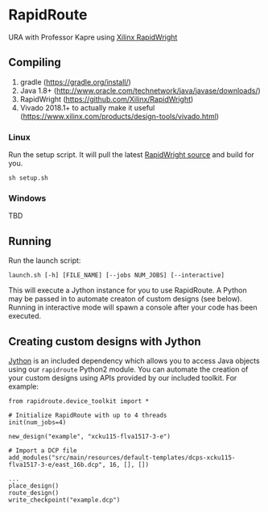# RapidRoute

URA with Professor Kapre using [Xilinx RapidWright](http://www.rapidwright.io)

## Compiling
1. gradle (https://gradle.org/install/)
2. Java 1.8+ (http://www.oracle.com/technetwork/java/javase/downloads/)
3. RapidWright (https://github.com/Xilinx/RapidWright)
4. Vivado 2018.1+ to actually make it useful (https://www.xilinx.com/products/design-tools/vivado.html)


### Linux
Run the setup script. It will pull the latest [RapidWright source](https://github.com/Xilinx/RapidWright) and build for you.
```
sh setup.sh
```
### Windows
TBD

## Running
Run the launch script:
```
launch.sh [-h] [FILE_NAME] [--jobs NUM_JOBS] [--interactive]
```
This will execute a Jython instance for you to use RapidRoute. A Python may be passed in to automate creaton of custom designs (see below). Running in interactive mode will spawn a console after your code has been executed.

## Creating custom designs with Jython
[Jython](http://www.jython.org) is an included dependency which allows you to access Java objects using our `rapidroute` Python2 module. You can automate the creation of your custom designs using APIs provided by our included toolkit. For example:
```
from rapidroute.device_toolkit import *

# Initialize RapidRoute with up to 4 threads
init(num_jobs=4)

new_design("example", "xcku115-flva1517-3-e")

# Import a DCP file
add_modules("src/main/resources/default-templates/dcps-xcku115-flva1517-3-e/east_16b.dcp", 16, [], [])

...
place_design()
route_design()
write_checkpoint("example.dcp")
```


